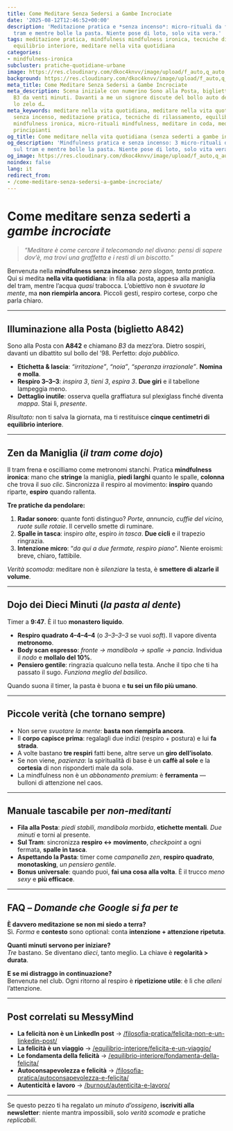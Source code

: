 ```yaml
---
title: Come Meditare Senza Sedersi a Gambe Incrociate
date: '2025-08-12T12:46:52+00:00'
description: 'Meditazione pratica e *senza incenso*: micro-rituali da fare in coda,sul
  tram e mentre bolle la pasta. Niente pose di loto, solo vita vera.'
tags: meditazione pratica, mindfulness mindfulness ironica, tecniche di rilassamento,
  equilibrio interiore, meditare nella vita quotidiana
categories:
- mindfulness-ironica
subcluster: pratiche-quotidiane-urbane
image: https://res.cloudinary.com/dkoc4knvv/image/upload/f_auto,q_auto,c_pad,b_auto:predominant,ar_21:9,w_1920,dpr_auto/v1754991098/donna-che-medita-in-piedi-nella-natura_clmifr.jpg
background: https://res.cloudinary.com/dkoc4knvv/image/upload/f_auto,q_auto,c_fill,g_auto,ar_16:10,w_800,dpr_auto/v1754991098/donna-che-medita-in-piedi-nella-natura_clmifr.jpg
meta_title: Come Meditare Senza Sedersi a Gambe Incrociate
meta_description: Scena iniziale con numerino Sono alla Posta, biglietto A842, chiamano
  B3 da venti minuti. Davanti a me un signore discute del bollo auto del 1998 con
  lo zelo d…
meta_keywords: meditare nella vita quotidiana, meditare nella vita quotidiana, mindfulness
  senza incenso, meditazione pratica, tecniche di rilassamento, equilibrio interiore,
  mindfulness ironica, micro-rituali mindfulness, meditare in coda, meditazione per
  principianti
og_title: Come meditare nella vita quotidiana (senza sederti a gambe incrociate
og_description: 'Mindfulness pratica e senza incenso: 3 micro-rituali da fare in coda,
  sul tram e mentre bolle la pasta. Niente pose di loto, solo vita vera.'
og_image: https://res.cloudinary.com/dkoc4knvv/image/upload/f_auto,q_auto,c_fill,g_auto,ar_16:10,w_800,dpr_auto/v1754991098/donna-che-medita-in-piedi-nella-natura_clmifr.jpg
noindex: false
lang: it
redirect_from:
- /come-meditare-senza-sedersi-a-gambe-incrociate/
---
```

# Come **meditare** senza sederti a *gambe incrociate*

> _“Meditare è come cercare il telecomando nel divano: pensi di sapere dov’è, ma trovi una graffetta e i resti di un biscotto.”_

Benvenutə nella **mindfulness senza incenso**: *zero slogan, tanta pratica*. Qui si medita **nella vita quotidiana**: in fila alla posta, appesə alla maniglia del tram, mentre l’acqua *quasi* trabocca. L’obiettivo non è *svuotare la mente*, ma **non riempirla ancora**. Piccoli gesti, respiro cortese, corpo che parla chiaro.

---

## Illuminazione alla Posta (**biglietto A842**)

Sono alla Posta con **A842** e chiamano *B3* da mezz’ora. Dietro sospiri, davanti un dibattito sul bollo del ’98. Perfetto: *dojo pubblico*.

- **Etichetta & lascia**: *“irritazione”*, *“noia”*, *“speranza irrazionale”*. **Nomina e molla**.
- **Respiro 3–3–3**: *inspira 3*, *tieni 3*, *espira 3*. **Due giri** e il tabellone lampeggia meno.
- **Dettaglio inutile**: osserva quella graffiatura sul plexiglass finché diventa *mappa*. Stai lì, *presente*.

*Risultato:* non ti salva la giornata, ma ti restituisce **cinque centimetri di equilibrio interiore**.

---

## Zen da Maniglia (*il tram come dojo*)

Il tram frena e oscilliamo come metronomi stanchi. Pratica **mindfulness ironica**: mano che **stringe** la maniglia, **piedi larghi** quanto le spalle, **colonna** che trova il suo *clic*. Sincronizza il respiro al movimento: **inspiro** quando riparte, **espiro** quando rallenta.

**Tre pratiche da pendolare:**
1. **Radar sonoro**: quante fonti distinguo? *Porte, annuncio, cuffie del vicino, ruote sulle rotaie*. Il cervello smette di ruminare.
2. **Spalle in tasca**: inspiro *alte*, espiro *in tasca*. **Due cicli** e il trapezio ringrazia.
3. **Intenzione micro**: “*da qui a due fermate, respiro piano*”. Niente eroismi: breve, chiaro, fattibile.

*Verità scomoda:* meditare non è *silenziare* la testa, è **smettere di alzarle il volume**.

---

## Dojo dei Dieci Minuti (*la pasta al dente*)

Timer a **9:47**. È il tuo **monastero liquido**.

- **Respiro quadrato 4–4–4–4** (o *3–3–3–3* se vuoi *soft*). Il vapore diventa **metronomo**.
- **Body scan espresso**: *fronte → mandibola → spalle → pancia*. Individua il *nodo* e **mollalo del 10%**.
- **Pensiero gentile**: ringrazia qualcuno nella testa. Anche il tipo che ti ha passato il sugo. *Funziona meglio del basilico*.

Quando suona il timer, la pasta è buona e **tu sei un filo più umano**.

---

## Piccole verità (che tornano sempre)

- Non serve *svuotare la mente*: **basta non riempirla ancora**.  
- Il **corpo capisce prima**: regalagli due indizi (respiro + postura) e lui **fa strada**.  
- A volte bastano **tre respiri** fatti bene, altre serve un **giro dell’isolato**.  
- Se non viene, *pazienza*: la spiritualità di base è un **caffè al sole** e la **cortesia** di non risponderti male da solə.  
- La mindfulness non è un *abbonamento premium*: è **ferramenta** — bulloni di attenzione nel caos.

---

## Manuale tascabile per *non-meditanti*

- **Fila alla Posta**: *piedi stabili*, *mandibola morbida*, **etichette mentali**. *Due minuti* e torni al presente.  
- **Sul Tram**: sincronizza **respiro ↔ movimento**, *checkpoint* a ogni fermata, **spalle in tasca**.  
- **Aspettando la Pasta**: timer come *campanella zen*, **respiro quadrato**, **monotasking**, *un pensiero gentile*.  
- **Bonus universale**: quando puoi, **fai una cosa alla volta**. È il trucco *meno sexy* e **più efficace**.

---

## FAQ – *Domande che Google si fa per te*

**È davvero meditazione se non mi siedo a terra?**  
Sì. *Forma* e **contesto** sono optional: conta **intenzione + attenzione ripetuta**.

**Quanti minuti servono per iniziare?**  
*Tre* bastano. Se diventano *dieci*, tanto meglio. La chiave è **regolarità > durata**.

**E se mi distraggo in continuazione?**  
Benvenutə nel club. Ogni ritorno al respiro è **ripetizione utile**: è lì che *alleni* l’attenzione.

---

## Post correlati su **MessyMind**
- **La felicità non è un LinkedIn post** → [/filosofia-pratica/felicita-non-e-un-linkedin-post/](/filosofia-pratica/felicita-non-e-un-linkedin-post/)  
- **La felicità è un viaggio** → [/equilibrio-interiore/felicita-e-un-viaggio/](/equilibrio-interiore/felicita-e-un-viaggio/)  
- **Le fondamenta della felicità** → [/equilibrio-interiore/fondamenta-della-felicita/](/equilibrio-interiore/fondamenta-della-felicita/)  
- **Autoconsapevolezza e felicità** → [/filosofia-pratica/autoconsapevolezza-e-felicita/](/filosofia-pratica/autoconsapevolezza-e-felicita/)  
- **Autenticità e lavoro** → [/burnout/autenticita-e-lavoro/](/burnout/autenticita-e-lavoro/)

---


Se questo pezzo ti ha regalato *un minuto d’ossigeno*, **iscriviti alla newsletter**: niente mantra impossibili, solo *verità scomode* e pratiche *replicabili*.





